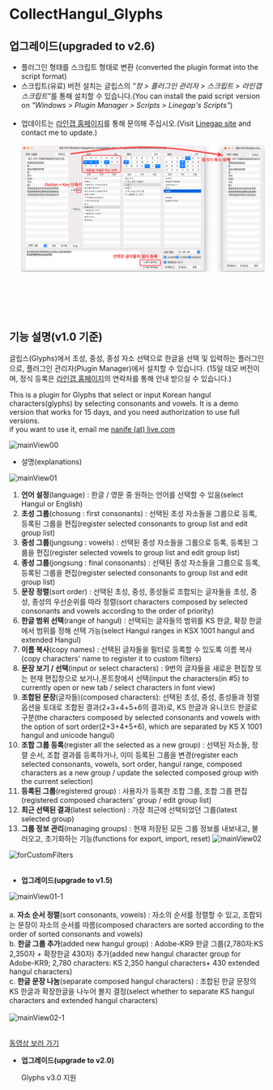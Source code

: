 # CollectHangul_Glyphs

## 업그레이드(upgraded to v2.6)
- 플러그인 형태를 스크립트 형태로 변환 (converted the plugin format into the script format)<br>
- 스크립트(유료) 버전 설치는 글립스의 <i>"창 > 플러그인 관리자 > 스크립트 > 라인갭 스크립트"</i>를 통해 설치할 수 있습니다.(You can install the paid script version on <i>"Windows > Plugin Manager > Scripts > Linegap's Scripts"</i>)<br><br>
- 업데이트는 <a href="http://www.linegap.com" target="_blank">라인갭 홈페이지</a>를 통해 문의해 주십시오.(Visit <a href="http://www.linegap.com" target="_blank">Linegap site</a> and contact me to update.)<br><br>
![v26](./chv2.6.png)

<br><br>
-----------------------------------------------------

## 기능 설명(v1.0 기준)
글립스(Glyphs)에서 초성, 중성, 종성 자소 선택으로 한글을 선택 및 입력하는 플러그인으로, 플러그인 관리자(Plugin Manager)에서 설치할 수 있습니다.
(15일 데모 버전이며, 정식 등록은 <a href="http://www.linegap.com">라인갭 홈페이지</a>의 연락처를 통해 안내 받으실 수 있습니다.)

This is a plugin for Glyphs that select or input Korean hangul characters(glyphs) by selecting consonants and vowels. It is a demo version that works for 15 days, and you need authorization to use full versions.<br>if you want to use it, email me <a href="mailto:nanife@live.com">nanife (at) live.com</a>
<br>




![mainView00](./mainView-2.png)


* 설명(explanations)

![mainView01](./mainView_Kor.png)

1. <b>언어 설정</b>(language) : 한글 / 영문 중 원하는 언어를 선택할 수 있음(select Hangul or English)
2. <b>초성 그룹</b>(chosung : first consonants) : 선택된 초성 자소들을 그룹으로 등록, 등록된 그룹을 편집(register selected consonants to group list and edit group list)
3. <b>중성 그룹</b>(jungsung : vowels) : 선택된 중성 자소들을 그룹으로 등록, 등록된 그룹을 편집(register selected vowels to group list and edit group list)
4. <b>종성 그룹</b>(jongsung : final consonants) : 선택된 종성 자소들을 그룹으로 등록, 등록된 그룹을 편집(register selected consonants to group list and edit group list)
5. <b>문장 정렬</b>(sort order) : 선택된 초성, 중성, 종성들로 조합되는 글자들을 초성, 중성, 종성의 우선순위를 따라 정렬(sort characters composed by selected consonants and vowels according to the order of priority)
6. <b>한글 범위 선택</b>(range of hangul) : 선택되는 글자들의 범위를 KS 한글, 확장 한글에서 범위를 정해 선택 가능(select Hangul ranges in KSX 1001 hangul and extended Hangul)
7. <b>이름 복사</b>(copy names) : 선택된 글자들을 필터로 등록할 수 있도록 이름 복사(copy characters' name to register it to custom filters)
8. <b>문장 보기 / 선택</b>(input or select characters) : 9번의 글자들을 새로운 편집창 또는 현재 편집창으로 보거나,폰트창에서 선택(input the characters(in #5) to currently open or new tab / select characters in font view)
9. <b>조합된 문장</b>(글자들)(composed characters): 선택된 초성, 중성, 종성들과 정렬 옵션을 토대로 조합된 결과(2+3+4+5+6의 결과)로, KS 한글과 유니코드 한글로 구분(the characters composed by selected consonants and vowels with the option of sort order(2+3+4+5+6), which are separated by KS X 1001 hangul and unicode hangul)
10. <b>조합 그룹 등록</b>(register all the selected as a new group) : 선택된 자소들, 정렬 순서, 조합 결과를 등록하거나, 이미 등록된 그룹을 변경(register each selected consonants, vowels, sort order, hangul range, composed characters as a new group / update the selected composed group with the current selection)
11. <b>등록된 그룹</b>(registered group) : 사용자가 등록한 조합 그룹, 조합 그룹 편집(registered composed characters' group / edit group list)
12. <b>최근 선택된 결과</b>(latest selection) : 가장 최근에 선택되었던 그룹(latest selected group)
13. <b>그룹 정보 관리</b>(managing groups) : 현재 저장된 모든 그룹 정보를 내보내고, 불러오고, 초기화하는 기능(functions for export, import, reset)
![mainView02](./mainView_Eng.png)

![forCustomFilters](./customFilter.png)
<br><br>
* <b>업그레이드(upgrade to v1.5)</b>

![mainView01-1](./mainView_kor1.png)
<br><br>
a. <b>자소 순서 정렬</b>(sort consonants, vowels) : 자소의 순서를 정렬할 수 있고, 조합되는 문장이 자소의 순서를 따름(composed characters are sorted according to the order of sorted consonants and vowels)
<br>
b. <b>한글 그룹 추가</b>(added new hangul group) : Adobe-KR9 한글 그룹(2,780자:KS 2,350자 + 확장한글 430자) 추가(added new hangul character group for Adobe-KR9; 2,780 characters: KS 2,350 hangul characters+ 430 extended hangul characters)
<br>
c. <b>한글 문장 나눔</b>(separate composed hangul characters) : 조합된 한글 문장의 KS 한글과 확장한글을 나누어 볼지 결정(select whether to separate KS hangul characters and extended hangul characters)
<br><br>
![mainView02-1](./mainView_eng1.png)

<br>
<a href="https://youtu.be/eIovjJScv74">동영상 보러 가기</a>

* <b>업그레이드(upgrade to v2.0)</b></p>
Glyphs v3.0 지원


